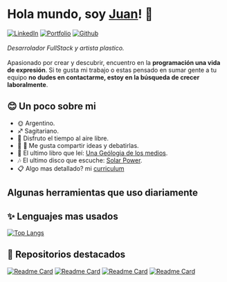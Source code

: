 # Hola mundo, soy [Juan](https://github.com/JuanStromanIlz)! 👋
[![LinkedIn](https://img.shields.io/badge/-LinkedIn-blue?style=for-the-badge&logo=linkedin&logoColor=white)](https://www.linkedin.com/in/jstromanilz)
[![Portfolio](https://img.shields.io/badge/-Portfolio-white?style=for-the-badge&logo=googlechrome&logoColor=black)](https://jstromanilz.vercel.app)
[![Github](https://img.shields.io/badge/-Github-black?style=for-the-badge&logo=github&logoColor=white)](https://github.com/JuanStromanIlz)\
\
_Desarrolador FullStack y artista plastico._\
\
Apasionado por crear y descubrir, encuentro en la **programación una vida de expresión**. Si te gusta mi trabajo o estas pensado en sumar gente a tu equipo **no dudes en contactarme, estoy en la búsqueda de crecer laboralmente**.
## 😊 Un poco sobre mi
* 🌞 Argentino.
* ♐ Sagitariano.
* 🌿 Disfruto el tiempo al aire libre.
* 👨 👩 Me gusta compartir ideas y debatirlas.
* 📕 El ultimo libro que leí: [Una Geólogia de los medios](https://cajanegraeditora.com.ar/libros/una-geologia-de-los-medios-jussi-parikka/).
* 🎶 El ultimo disco que escuche: [Solar Power](https://youtu.be/wvsP_lzh2-8).
* 📋 Algo mas detallado? mi [curriculum]()
## Algunas herramientas que uso diariamente
## ✨ Lenguajes mas usados
[![Top Langs](https://github-readme-stats.vercel.app/api/top-langs/?username=JuanStromanIlz&layout=compact&hide_title=true&theme=dark)](https://github.com/JuanStromanIlz/github-readme-stats)
## 🌟 Repositorios destacados
[![Readme Card](https://github-readme-stats.vercel.app/api/pin/?username=JuanStromanIlz&repo=merramarie-nextjs&theme=dark)](https://github.com/JuanStromanIlz/merramarie-nextjs)
[![Readme Card](https://github-readme-stats.vercel.app/api/pin/?username=JuanStromanIlz&repo=cck-visuales-cartelera&theme=dark)](https://github.com/JuanStromanIlz/cck-visuales-cartelera)
[![Readme Card](https://github-readme-stats.vercel.app/api/pin/?username=JuanStromanIlz&repo=ecommerce&theme=dark)](https://github.com/JuanStromanIlz/ecommerce)
[![Readme Card](https://github-readme-stats.vercel.app/api/pin/?username=JuanStromanIlz&repo=merramarie-back&theme=dark)](https://github.com/JuanStromanIlz/merramarie-back)
